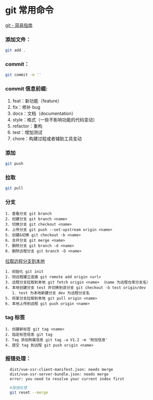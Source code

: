 # git 常用命令

[git - 简易指南](http://www.bootcss.com/p/git-guide/)

### 添加文件：

```bash
git add .
```

### commit：

```bash
git commit -m ''
```

### commit 信息前缀:

1. feat：新功能（feature）
2. fix：修补 bug
3. docs：文档（documentation）
4. style：格式（一些不影响功能的代码变动）
5. refactor：重构
6. test：增加测试
7. chore：构建过程或者辅助工具变动

### 添加

```bash
git push
```

### 拉取

```bash
git pull
```

### 分支

```
1. 查看分支 git branch
2. 创建分支 git branch <name>
3. 切换分支 git checkout <name>
4. 上传分支 git push --set-upstream origin <name>
5. 创建&切换 git checkout -b <name>
6. 合并分支 git merge <name>
7. 删除分支 git branch -d <name>
8. 删除远程分支 git branch -D <name>
```

[拉取远程分支到本地](https://blog.csdn.net/carfge/article/details/79691360)

```
1. 初始化 git init
2. 同远程建立连接 git remote add origin <url>
3. 远程分支拉取到本地 git fetch origin <name> （name 为远程仓库分支名）
4. 本地创建分支 test 并切换到该分支 git checkout -b test origin/dev
   1. test 为本地新建分支 dev 为远程分支名
5. 将某分支拉取到本地 git pull origin <name>
6. 本地上传到远程 git push origin <name>
```

### tag 标签

```
1. 创建新标签 git tag <name>
2. 指定标签信息 git tag
3. Tag 添加附属信息 git tag -a V1.2 -m '附加信息'
4. 提交 tag 到远程 git push origin <name>
```

### 报错处理：

```bash
  dist/vue-ssr-client-manifest.json: needs merge
  dist/vue-ssr-server-bundle.json: needs merge
  error: you need to resolve your current index first

  #报错处理
  git reset --merge
```
